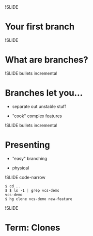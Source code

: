 !SLIDE

# Your first branch #

!SLIDE

# What are branches?

!SLIDE bullets incremental

# Branches let you...

- separate out unstable stuff

- "cook" complex features

!SLIDE bullets incremental

# Presenting

- "easy" branching

- physical

!SLIDE code-narrow

	$ cd ..
	$ $ ls -1 | grep vcs-demo
	vcs-demo
	$ hg clone vcs-demo new-feature

!SLIDE

# Term: Clones
